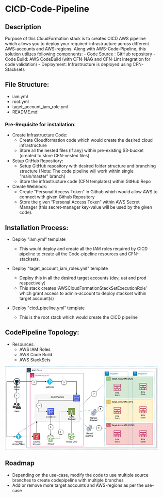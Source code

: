 # CICD-Code-Pipeline

## Description
Purpose of this CloudFormation stack is to creates CICD AWS pipeline which allows you to deploy your required-infrastructure across different AWS-accounts and AWS-regions. Along with AWS-Code-Pipeline, this solution utilizes following components:
    - Code Source : GitHub repository
    - Code Build: AWS CodeBuild (with CFN-NAG and CFN-Lint integration for code validation)
    - Deployment: Infrastructure is deployed using CFN-Stacksets


## File Structure:
- iam.yml
- root.yml
- taget_account_iam_role.yml
- README.md


### Pre-Requisite for installation:
- Create Infrastructure Code:
    - Create Cloudformation code which would create the desired cloud infrastructure
    - Store all the nested files (if any) within pre-existing S3-bucket (created to store CFN-nested files)
- Setup GitHub Repository:
    - Setup GitHub repository with desired folder structure and branching structure
    {Note: The code pipeline will work within single "main/master" branch}
    - Store the infrastructure code (CFN templates) within GitHub Repo
- Create Webhook:
    - Create “Personal Access Token” in Github which would allow AWS to connect with given Github Repository
    - Store the given “Personal Access Token” within AWS Secret Manager (this secret-manager key-value will be used by the given code).


## Installation Process:
- Deploy "iam.yml" template
    - This would deploy and create all the IAM roles required by CICD pipeline to create all the Code-pipeline resources and CFN-stacksets.

- Deploy "taget_account_iam_roles.yml" template
    - Deploy this in all the desired target accounts (dev, uat and prod respectively)
    - This stack creates ‘AWSCloudFormationStackSetExecutionRole’ which grant access to admin-account to deploy stackset within target account(s)

- Deploy "cicd_pipeline.yml" template
    - This is the root stack which would create the CICD pipeline


## CodePipeline Topology:
- Resources:
    - AWS IAM Roles
    - AWS Code Build
    - AWS StackSets

![cicd_pipeline](./Documents/cicd_design.drawio.png)

## Roadmap
- Depending on the use-case, modify the code to use multiple source branches to create codepipeline with multiple branches
- Add or remove more target accounts and AWS-regions as per the use-case
